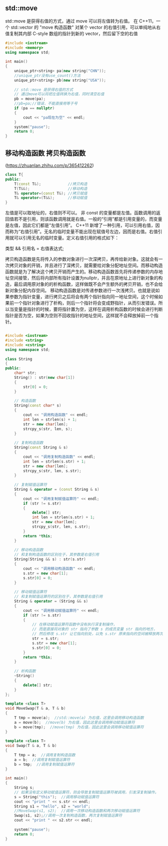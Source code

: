 ## std::move
std::move 是获得右值的方式，通过 move 可以将左值转为右值。
在 C++11，一个 std::vector 的 "move 构造函数" 对某个 vector 的右值引用，可以单纯地从右值复制其内部 C-style 数组的指针到新的 vector，然后留下空的右值
```CPP
#include <iostream>
#include <memory>
using namespace std;
 
int main()
{
	unique_ptr<string> pa(new string("CHN"));
	//unique_ptr没有use_count()方法
	unique_ptr<string> pb(new string("USA"));
 
	// std::move 是获得右值的方式
	// 通过move可以将把左值转换为右值，同时清空右值
	pb = move(pa);
	//pb=pa;//错误，不能直接用等于号
	if (pa == nullptr)
	{
		cout << "pa现在为空" << endl;
	}
	system("pause");
	return 0;
}
```


## 移动构造函数 拷贝构造函数
(https://zhuanlan.zhihu.com/p/365412262)
```CPP
class T{
public:
    T(const T&);            //拷贝构造
    T(T&&);                 //移动构造
    T& operator=(const T&); //拷贝赋值
    T& operator=(T&&);      //移动赋值
}
```
左值是可以取地址的，右值则不可以。
非 const 的变量都是左值。函数调用的返回值若不是引用，则该函数调用就是右值。一般的“引用”都是引用变量的，而变量是左值，因此它们都是“左值引用”。
C++11 新增了一种引用，可以引用右值，因而称为“右值引用”。无名的临时变量不能出现在赋值号左边，因而是右值。右值引用就可以引用无名的临时变量。定义右值引用的格式如下：

类型 && 引用名 = 右值表达式;

拷贝构造函数是先将传入的参数对象进行一次深拷贝，再传给新对象。这就会有一次拷贝对象的开销，并且进行了深拷贝，就需要给对象分配地址空间。而移动构造函数就是为了解决这个拷贝开销而产生的。移动构造函数首先将传递参数的内存地址空间接管，然后将内部所有指针设置为nullptr，并且在原地址上进行新对象的构造，最后调用原对象的的析构函数，这样做既不会产生额外的拷贝开销，也不会给新对象分配内存空间。
移动构造函数是对传递参数进行一次浅拷贝。也就是说如果参数为指针变量，进行拷贝之后将会有两个指针指向同一地址空间，这个时候如果前一个指针对象进行了析构，则后一个指针将会变成野指针，从而引发错误。所以当变量是指针的时候，要将指针置为空，这样在调用析构函数的时候会进行判断指针是否为空，如果为空则不回收指针的地址空间，这样就不会释放掉前一个指针。
```CPP

#include <iostream>
#include <string>
#include <cstring>
using namespace std;
 
class String
{
public:
	char* str;
	String() : str(new char[1])
	{
		str[0] = 0;
	}
 
	// 构造函数
	String(const char* s)
	{
		cout << "调用构造函数" << endl;
		int len = strlen(s) + 1;
		str = new char[len];
		strcpy_s(str, len, s);
	}
 
	// 复制构造函数
	String(const String & s)
	{
		cout << "调用复制构造函数" << endl;
		int len = strlen(s.str) + 1;
		str = new char[len];
		strcpy_s(str, len, s.str);
	}
 
	// 复制赋值运算符
	String & operator = (const String & s)
	{
		cout << "调用复制赋值运算符" << endl;
		if (str != s.str)
		{
			delete[] str;
			int len = strlen(s.str) + 1;
			str = new char[len];
			strcpy_s(str, len, s.str);
		}
		return *this;
	}
 
	// 移动构造函数
	// 和复制构造函数的区别在于，其参数是右值引用
	String(String && s) : str(s.str)
	{
		cout << "调用移动构造函数" << endl;
		s.str = new char[1];
		s.str[0] = 0;
	}
 
	// 移动赋值运算符
	// 和复制赋值运算符的区别在于，其参数是右值引用
	String & operator = (String && s)
	{
		cout << "调用移动赋值运算符" << endl;
		if (str != s.str)
		{
			// 在移动赋值运算符函数中没有执行深复制操作，
			// 而是直接将对象的 str 指向了参数 s 的成员变量 str 指向的地方，
			// 然后修改 s.str 让它指向别处，以免 s.str 原来指向的空间被释放两次。
			str = s.str;
			s.str = new char[1];
			s.str[0] = 0;
		}
		return *this;
	}
 
	// 析构函数
	~String()
	{
		delete[] str;
	}
};
 
template <class T>
void MoveSwap(T & a, T & b)
{
	T tmp = move(a);  //std::move(a) 为右值，这里会调用移动构造函数
	a = move(b);  //move(b) 为右值，因此这里会调用移动赋值运算符
	b = move(tmp);  //move(tmp) 为右值，因此这里会调用移动赋值运算符
}
 
template <class T>
void Swap(T & a, T & b) 
{
	T tmp = a;  //调用复制构造函数
	a = b;  //调用复制赋值运算符
	b = tmp;  //调用复制赋值运算符
}
 
int main()
{
	String s;
	// 如果没有定义移动赋值运算符，则会导致复制赋值运算符被调用，引发深复制操作。
	s = String("this");  //调用移动赋值运算符
	cout << "print " << s.str << endl;
	String s1 = "hello", s2 = "world";
	//MoveSwap(s1, s2);  //调用一次移动构造函数和两次移动赋值运算符
	Swap(s1, s2);//调用一次复制构造函数，两次复制赋值运算符
	cout << "print " << s2.str << endl;
 
	system("pause");
	return 0;
}
```
